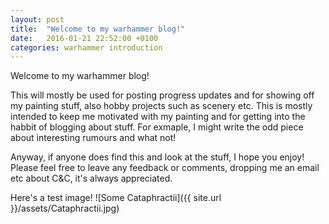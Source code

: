 ```yaml
---
layout: post
title:  "Welcome to my warhammer blog!"
date:   2016-01-21 22:52:00 +0100
categories: warhammer introduction
---
```


Welcome to my warhammer blog!

This will mostly be used for posting progress updates and for showing off my painting stuff, also hobby projects such as scenery etc. This is mostly intended to keep me motivated with my painting and for getting into the habbit of blogging about stuff. For exmaple, I might write the odd piece about interesting rumours and what not!

Anyway, if anyone does find this and look at the stuff, I hope you enjoy! Please feel free to leave any feedback or comments, dropping me an email etc about C&C, it's always appreciated.


Here's a test image! 
![Some Cataphractii]({{ site.url }}/assets/Cataphractii.jpg)
